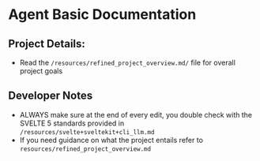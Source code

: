 # Agent Basic Documentation

## Project Details:
- Read the `/resources/refined_project_overview.md/` file for overall project goals

## Developer Notes
- ALWAYS make sure at the end of every edit, you double check with the SVELTE 5 standards provided in `/resources/svelte+sveltekit+cli_llm.md`
- If you need guidance on what the project entails refer to `resources/refined_project_overview.md`

